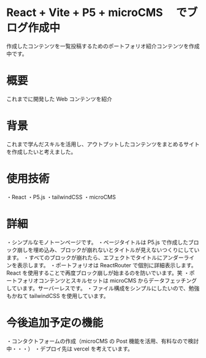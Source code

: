 # React + Vite + P5 + microCMS 　でブログ作成中

作成したコンテンツを一覧投稿するためのポートフォリオ紹介コンテンツを作成中です。

# 概要

これまでに開発した Web コンテンツを紹介

# 背景

これまで学んだスキルを活用し、アウトプットしたコンテンツをまとめるサイトを作成したいと考えました。

# 使用技術

・React
・P5.js
・tailwindCSS
・microCMS

# 詳細

・シンプルなモノトーンページです。
・ページタイトルは P5.js で作成したブロック崩しを埋め込み、ブロックが崩れないとタイトルが見えないつくりにしています。
・すべてのブロックが崩れたら、エフェクトでタイトルにアンダーラインを表示します。
・ポートフォリオは ReactRouter で個別に詳細表示します。React を使用することで再度ブロック崩しが始まるのを防いでいます。笑
・ポートフォリオコンテンツとスキルセットは microCMS からデータフェッチングしています。サーバーレスです。
・ファイル構成をシンプルにしたいので、勉強もかねて tailwindCSS を使用しています。

# 今後追加予定の機能

・コンタクトフォームの作成（microCMS の Post 機能を活用、有料なので検討中・・・）
・デプロイ先は vercel を考えています。
